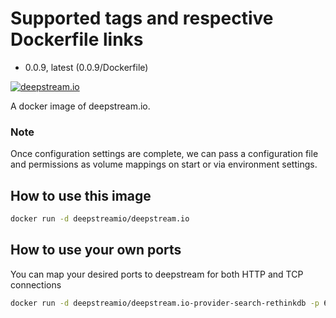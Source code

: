 # Supported tags and respective Dockerfile links

* 0.0.9, latest (0.0.9/Dockerfile)

[![deepstream.io](https://imagelayers.io/badge/deepstreamio/deepstream.io:latest.svg)](https://imagelayers.io/?images=deepstreamio/deepstream.io:latest)

A docker image of deepstream.io. 

### Note
Once configuration settings are complete, we can pass a configuration file and permissions as volume mappings on start or via environment settings.

## How to use this image

```bash
docker run -d deepstreamio/deepstream.io
```
## How to use your own ports

You can map your desired ports to deepstream for both HTTP and TCP connections

```bash
docker run -d deepstreamio/deepstream.io-provider-search-rethinkdb -p 6021:6021 -p 6020:6020
```
